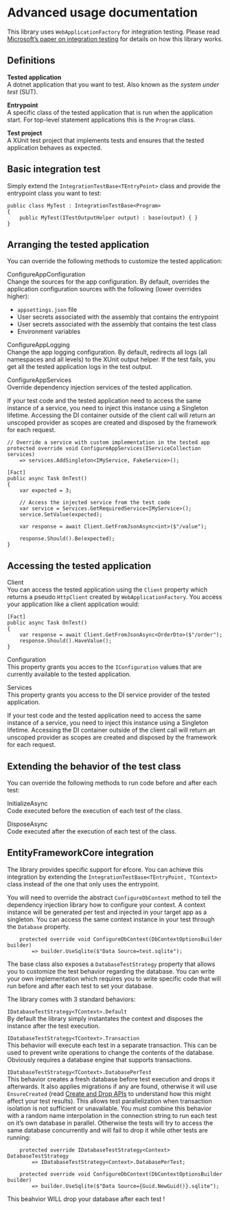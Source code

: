 # Advanced usage documentation

This library uses `WebApplicationFactory` for integration testing.
Please read [Microsoft’s paper on integration
testing](https://learn.microsoft.com/en-us/aspnet/core/test/integration-tests?view=aspnetcore-8.0)
for details on how this library works.

## Definitions

**Tested application**  
A dotnet application that you want to test. Also known as the *system
under test* (SUT).

**Entrypoint**  
A specific class of the tested application that is run when the
application start. For top-level statement applications this is the
`Program` class.

**Test project**  
A XUnit test project that implements tests and ensures that the tested
application behaves as expected.

## Basic integration test

Simply extend the `IntegrationTestBase<TEntryPoint>` class and provide
the entrypoint class you want to test:

    public class MyTest : IntegrationTestBase<Program>
    {
        public MyTest(ITestOutputHelper output) : base(output) { }
    }

## Arranging the tested application

You can override the following methods to customize the tested
application:

ConfigureAppConfiguration  
Change the sources for the app configuration. By default, overrides the
application configuration sources with the following (lower overrides
higher):

- `appsettings.json` file
- User secrets associated with the assembly that contains the entrypoint
- User secrets associated with the assembly that contains the test class
- Environment variables

ConfigureAppLogging  
Change the app logging configuration. By default, redirects all logs
(all namespaces and all levels) to the XUnit output helper. If the test
fails, you get all the tested application logs in the test output.

ConfigureAppServices  
Override dependency injection services of the tested application.

If your test code and the tested application need to access the same
instance of a service, you need to inject this instance using a
Singleton lifetime. Accessing the DI container outside of the client
call will return an unscoped provider as scopes are created and disposed
by the framework for each request.

    // Override a service with custom implementation in the tested app
    protected override void ConfigureAppServices(IServiceCollection services)
        => services.AddSingleton<IMyService, FakeService>();

    [Fact]
    public async Task OnTest()
    {
        var expected = 3;

        // Access the injected service from the test code
        var service = Services.GetRequiredService<IMyService>();
        service.SetValue(expected);

        var response = await Client.GetFromJsonAsync<int>($"/value");

        response.Should().Be(expected);
    }

## Accessing the tested application

Client  
You can access the tested application using the `Client` property which
returns a pseudo `HttpClient` created by `WebApplicationFactory`. You
access your application like a client application would:

<!-- -->

    [Fact]
    public async Task OnTest()
    {
        var response = await Client.GetFromJsonAsync<OrderDto>($"/order");
        response.Should().HaveValue();
    }

Configuration  
This property grants you acces to the `IConfiguration` values that are
currently available to the tested application.

Services  
This property grants you access to the DI service provider of the tested
application.

If your test code and the tested application need to access the same
instance of a service, you need to inject this instance using a
Singleton lifetime. Accessing the DI container outside of the client
call will return an unscoped provider as scopes are created and disposed
by the framework for each request.

## Extending the behavior of the test class

You can override the following methods to run code before and after each
test:

InitializeAsync  
Code executed before the execution of each test of the class.

DisposeAsync  
Code executed after the execution of each test of the class.

## EntityFrameworkCore integration

The library provides specific support for efcore. You can achieve this
integration by extending the
`IntegrationTestBase<TEntryPoint, TContext>` class instead of the one
that only uses the entrypoint.

You will need to override the abstract `ConfigureDbContext` method to
tell the dependency injection library how to configure your context. A
context instance will be generated per test and injected in your target
app as a singleton. You can access the same context instance in your
test through the `Database` property.

        protected override void ConfigureDbContext(DbContextOptionsBuilder builder)
            => builder.UseSqlite($"Data Source=test.sqlite");

The base class also exposes a `DatabaseTestStrategy` property that
allows you to customize the test behavior regarding the database. You
can write your own implementation which requires you to write specific
code that will run before and after each test to set your database.

The library comes with 3 standard behaviors:

`IDatabaseTestStrategy<TContext>.Default`  
By default the library simply instantates the context and disposes the
instance after the test execution.

`IDatabaseTestStrategy<TContext>.Transaction`  
This behavior will execute each test in a separate transaction. This can
be used to prevent write operations to change the contents of the
database. Obviously requires a database engine that supports
transactions.

`IDatabaseTestStrategy<TContext>.DatabasePerTest`  
This behavior creates a fresh database before test execution and drops
it afterwards. It also applies migrations if any are found, otherwise it
will use `EnsureCreated` (read [Create and Drop
APIs](https://learn.microsoft.com/en-us/ef/core/managing-schemas/ensure-created)
to understand how this might affect your test results). This allows test
parallelization when transaction isolation is not sufficient or
unavailable. You must combine this behavior with a random name
interpolation in the connection string to run each test on it’s own
database in parallel. Otherwise the tests will try to access the same
database concurrently and will fail to drop it while other tests are
running:

<!-- -->

        protected override IDatabaseTestStrategy<Context> DatabaseTestStrategy
            => IDatabaseTestStrategy<Context>.DatabasePerTest;

        protected override void ConfigureDbContext(DbContextOptionsBuilder builder)
            => builder.UseSqlite($"Data Source={Guid.NewGuid()}.sqlite");

This beahvior WILL drop your database after each test !

